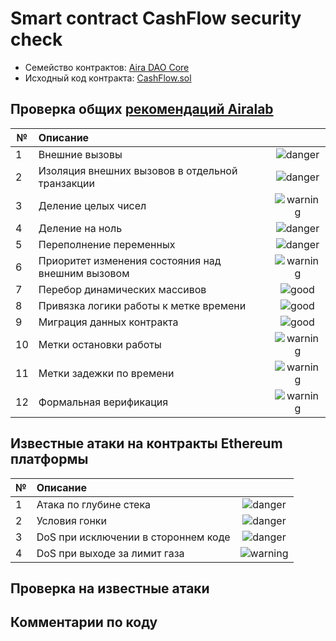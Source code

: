 # Smart contract CashFlow security check

- Семейство контрактов: [Aira DAO Core][1]
- Исходный код контракта: [CashFlow.sol](https://github.com/airalab/core/62c672732695b6429678bcd321520c41af109475/sol/cashflow/CashFlow.sol)

## Проверка общих [рекомендаций Airalab][2]

| № | Описание                                             | |
|---|:-----------------------------------------------------|:--------------------------:|
| 1 | Внешние вызовы                                       | ![danger](https://cdn.rawgit.com/primer/octicons/62c672732695b6429678bcd321520c41af109475/build/svg/flame.svg)  |
| 2 | Изоляция внешних вызовов в отдельной транзакции      | ![danger](https://cdn.rawgit.com/primer/octicons/62c672732695b6429678bcd321520c41af109475/build/svg/flame.svg) |
| 3 | Деление целых чисел                                  | ![warning](https://cdn.rawgit.com/primer/octicons/62c672732695b6429678bcd321520c41af109475/build/svg/issue-opened.svg)     |
| 4 | Деление на ноль                                      | ![danger](https://cdn.rawgit.com/primer/octicons/62c672732695b6429678bcd321520c41af109475/build/svg/flame.svg)        |
| 5 | Переполнение переменных                              | ![danger](https://cdn.rawgit.com/primer/octicons/62c672732695b6429678bcd321520c41af109475/build/svg/flame.svg)   |
| 6 | Приоритет изменения состояния над внешним вызовом    | ![warning](https://cdn.rawgit.com/primer/octicons/62c672732695b6429678bcd321520c41af109475/build/svg/issue-opened.svg) | 
| 7 | Перебор динамических массивов                        | ![good](https://cdn.rawgit.com/primer/octicons/62c672732695b6429678bcd321520c41af109475/build/svg/check.svg) | 
| 8 | Привязка логики работы к метке времени               | ![good](https://cdn.rawgit.com/primer/octicons/62c672732695b6429678bcd321520c41af109475/build/svg/check.svg) |
| 9 | Миграция данных контракта                            | ![good](https://cdn.rawgit.com/primer/octicons/62c672732695b6429678bcd321520c41af109475/build/svg/check.svg)  |
|10 | Метки остановки работы                               | ![warning](https://cdn.rawgit.com/primer/octicons/62c672732695b6429678bcd321520c41af109475/build/svg/issue-opened.svg)|
|11 | Метки задежки по времени                             | ![warning](https://cdn.rawgit.com/primer/octicons/62c672732695b6429678bcd321520c41af109475/build/svg/issue-opened.svg)     |
|12 | Формальная верификация                               | ![warning](https://cdn.rawgit.com/primer/octicons/62c672732695b6429678bcd321520c41af109475/build/svg/issue-opened.svg)   |


## Известные атаки на контракты Ethereum платформы

| № | Описание                                             |  |
|---|:-----------------------------------------------------|:-------------------:|
| 1 | Атака по глубине стека                               | ![danger](https://cdn.rawgit.com/primer/octicons/62c672732695b6429678bcd321520c41af109475/build/svg/flame.svg)   |
| 2 | Условия гонки                                        | ![danger](https://cdn.rawgit.com/primer/octicons/62c672732695b6429678bcd321520c41af109475/build/svg/flame.svg)|
| 3 | DoS при исключении в стороннем коде                  | ![danger](https://cdn.rawgit.com/primer/octicons/62c672732695b6429678bcd321520c41af109475/build/svg/flame.svg)     |
| 4 | DoS при выходе за лимит газа                         | ![warning](https://cdn.rawgit.com/primer/octicons/62c672732695b6429678bcd321520c41af109475/build/svg/issue-opened.svg) |

## Проверка на известные атаки

## Комментарии по коду


[1]: https://github.com/airalab/core 
[2]: https://github.com/airalab

